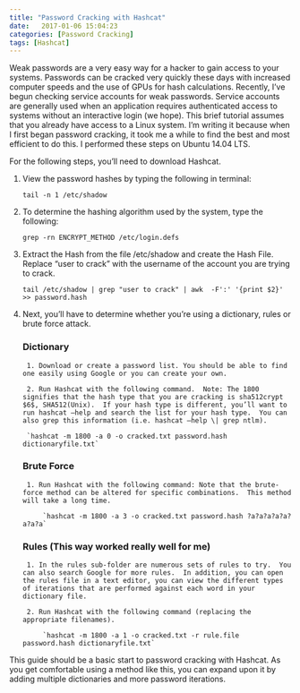 ```yaml
---
title: "Password Cracking with Hashcat"
date:   2017-01-06 15:04:23
categories: [Password Cracking]
tags: [Hashcat]
---
```


Weak passwords are a very easy way for a hacker to gain access to your systems.  Passwords can be cracked very quickly these days with increased computer speeds and the use of GPUs for hash calculations.  Recently, I’ve begun checking service accounts for weak passwords.  Service accounts are generally used when an application requires authenticated access to systems without an interactive login (we hope).  This brief tutorial assumes that you already have access to a Linux system.  I’m writing it because when I first began password cracking, it took me a while to find the best and most efficient to do this. I performed these steps on Ubuntu 14.04 LTS.

For the following steps, you’ll need to download Hashcat.

1. View the password hashes by typing the following in terminal:

	`tail -n 1 /etc/shadow`

2. To determine the hashing algorithm used by the system, type the following:

	`grep -rn ENCRYPT_METHOD /etc/login.defs`

3. Extract the Hash from the file /etc/shadow and create the Hash File. Replace “user to crack” with the username of the account you are trying to crack.

	`tail /etc/shadow | grep "user to crack" | awk  -F':' '{print $2}' >> password.hash`

4. Next, you’ll have to determine whether you’re using a dictionary, rules or brute force attack.

	### Dictionary

		1. Download or create a password list. You should be able to find one easily using Google or you can create your own.

		2. Run Hashcat with the following command.  Note: The 1800 signifies that the hash type that you are cracking is sha512crypt $6$, SHA512(Unix).  If your hash type is different, you’ll want to run hashcat –help and search the list for your hash type.  You can also grep this information (i.e. hashcat –help \| grep ntlm).

		`hashcat -m 1800 -a 0 -o cracked.txt password.hash dictionaryfile.txt`

	### Brute Force

		1. Run Hashcat with the following command: Note that the brute-force method can be altered for specific combinations.  This method will take a long time.

			`hashcat -m 1800 -a 3 -o cracked.txt password.hash ?a?a?a?a?a?a?a?a`

	### Rules (This way worked really well for me)

		1. In the rules sub-folder are numerous sets of rules to try.  You can also search Google for more rules.  In addition, you can open the rules file in a text editor, you can view the different types of iterations that are performed against each word in your dictionary file.

		2. Run Hashcat with the following command (replacing the appropriate filenames).

			`hashcat -m 1800 -a 1 -o cracked.txt -r rule.file password.hash dictionaryfile.txt`

This guide should be a basic start to password cracking with Hashcat.  As you get comfortable using a method like this, you can expand upon it by adding multiple dictionaries and more password iterations.